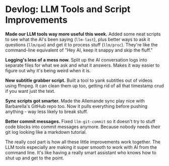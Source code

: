 # Devlog: LLM Tools and Script Improvements

**Made our LLM tools way more useful this week.** Added some neat scripts to see what the AI's been saying (`llm-last`), plus better ways to ask it questions (`llm/que`) and get it to process stuff (`llm/proc`). They're like the command-line equivalent of "Hey AI, keep it snappy and skip the fluff."

**Logging's less of a mess now.** Split up the AI conversation logs into separate files for what we ask and what it answers. Makes it way easier to figure out why it's being weird when it is.

**New subtitle grabber script.** Built a tool to yank subtitles out of videos using ffmpeg. It can clean them up too, getting rid of all that timestamp crud if you want just the text.

**Sync scripts got smarter.** Made the Allemande sync play nice with Barbarella's GitHub repo too. Now it pulls everything before pushing anything - way less likely to break stuff.

**Better commit messages.** Fixed `llm-git-commit` so it doesn't try to stuff code blocks into commit messages anymore. Because nobody needs their git log looking like a markdown tutorial.

The really cool part is how all these little improvements work together. The LLM tools especially are making it super smooth to work with AI from the command line. It's like having a really smart assistant who knows how to shut up and get to the point.

